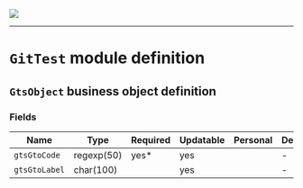 <!--
 ___ _            _ _    _ _    __
/ __(_)_ __  _ __| (_)__(_) |_ /_/
\__ \ | '  \| '_ \ | / _| |  _/ -_)
|___/_|_|_|_| .__/_|_\__|_|\__\___|
            |_| 
-->
![](https://docs.simplicite.io//logos/logo250.png)
* * *

`GitTest` module definition
===========================



`GtsObject` business object definition
--------------------------------------



### Fields

| Name                                                         | Type                                     | Required | Updatable | Personal | Description                                                                      |
|--------------------------------------------------------------|------------------------------------------|----------|-----------|----------|----------------------------------------------------------------------------------|
| `gtsGtoCode`                                                 | regexp(50)                               | yes*     | yes       |          | -                                                                                |
| `gtsGtoLabel`                                                | char(100)                                |          | yes       |          | -                                                                                |

